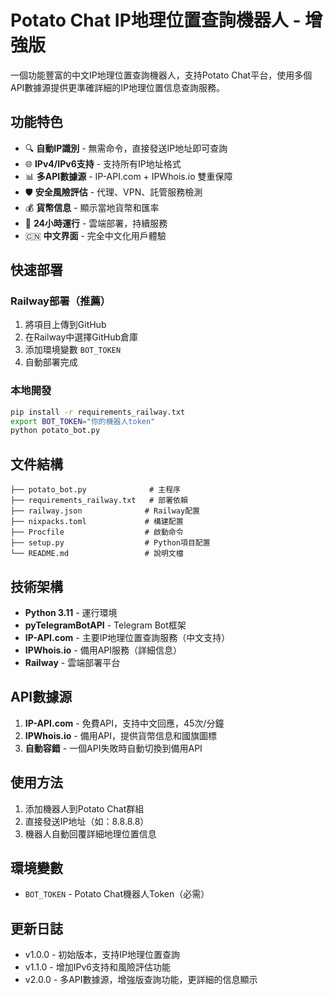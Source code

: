 # Potato Chat IP地理位置查詢機器人 - 增強版

一個功能豐富的中文IP地理位置查詢機器人，支持Potato Chat平台，使用多個API數據源提供更準確詳細的IP地理位置信息查詢服務。

## 功能特色

- 🔍 **自動IP識別** - 無需命令，直接發送IP地址即可查詢
- 🌐 **IPv4/IPv6支持** - 支持所有IP地址格式
- 📊 **多API數據源** - IP-API.com + IPWhois.io 雙重保障
- 🛡️ **安全風險評估** - 代理、VPN、託管服務檢測
- 💰 **貨幣信息** - 顯示當地貨幣和匯率
- 🚀 **24小時運行** - 雲端部署，持續服務
- 🇨🇳 **中文界面** - 完全中文化用戶體驗

## 快速部署

### Railway部署（推薦）

1. 將項目上傳到GitHub
2. 在Railway中選擇GitHub倉庫
3. 添加環境變數 `BOT_TOKEN`
4. 自動部署完成

### 本地開發

```bash
pip install -r requirements_railway.txt
export BOT_TOKEN="你的機器人token"
python potato_bot.py
```

## 文件結構

```
├── potato_bot.py              # 主程序
├── requirements_railway.txt   # 部署依賴
├── railway.json              # Railway配置
├── nixpacks.toml             # 構建配置
├── Procfile                  # 啟動命令
├── setup.py                  # Python項目配置
└── README.md                 # 說明文檔
```

## 技術架構

- **Python 3.11** - 運行環境
- **pyTelegramBotAPI** - Telegram Bot框架
- **IP-API.com** - 主要IP地理位置查詢服務（中文支持）
- **IPWhois.io** - 備用API服務（詳細信息）
- **Railway** - 雲端部署平台

## API數據源

1. **IP-API.com** - 免費API，支持中文回應，45次/分鐘
2. **IPWhois.io** - 備用API，提供貨幣信息和國旗圖標
3. **自動容錯** - 一個API失敗時自動切換到備用API

## 使用方法

1. 添加機器人到Potato Chat群組
2. 直接發送IP地址（如：8.8.8.8）
3. 機器人自動回覆詳細地理位置信息

## 環境變數

- `BOT_TOKEN` - Potato Chat機器人Token（必需）

## 更新日誌

- v1.0.0 - 初始版本，支持IP地理位置查詢
- v1.1.0 - 增加IPv6支持和風險評估功能
- v2.0.0 - 多API數據源，增強版查詢功能，更詳細的信息顯示